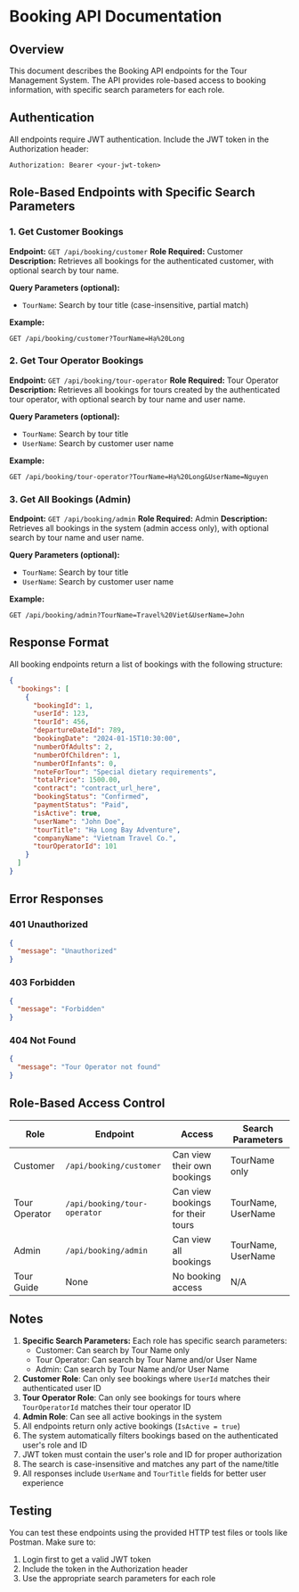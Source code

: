 # Booking API Documentation

## Overview
This document describes the Booking API endpoints for the Tour Management System. The API provides role-based access to booking information, with specific search parameters for each role.

## Authentication
All endpoints require JWT authentication. Include the JWT token in the Authorization header:
```
Authorization: Bearer <your-jwt-token>
```

## Role-Based Endpoints with Specific Search Parameters

### 1. Get Customer Bookings
**Endpoint:** `GET /api/booking/customer`
**Role Required:** Customer
**Description:** Retrieves all bookings for the authenticated customer, with optional search by tour name.

**Query Parameters (optional):**
- `TourName`: Search by tour title (case-insensitive, partial match)

**Example:**
```
GET /api/booking/customer?TourName=Hạ%20Long
```

### 2. Get Tour Operator Bookings
**Endpoint:** `GET /api/booking/tour-operator`
**Role Required:** Tour Operator
**Description:** Retrieves all bookings for tours created by the authenticated tour operator, with optional search by tour name and user name.

**Query Parameters (optional):**
- `TourName`: Search by tour title
- `UserName`: Search by customer user name

**Example:**
```
GET /api/booking/tour-operator?TourName=Hạ%20Long&UserName=Nguyen
```

### 3. Get All Bookings (Admin)
**Endpoint:** `GET /api/booking/admin`
**Role Required:** Admin
**Description:** Retrieves all bookings in the system (admin access only), with optional search by tour name and user name.

**Query Parameters (optional):**
- `TourName`: Search by tour title
- `UserName`: Search by customer user name

**Example:**
```
GET /api/booking/admin?TourName=Travel%20Viet&UserName=John
```

## Response Format

All booking endpoints return a list of bookings with the following structure:

```json
{
  "bookings": [
    {
      "bookingId": 1,
      "userId": 123,
      "tourId": 456,
      "departureDateId": 789,
      "bookingDate": "2024-01-15T10:30:00",
      "numberOfAdults": 2,
      "numberOfChildren": 1,
      "numberOfInfants": 0,
      "noteForTour": "Special dietary requirements",
      "totalPrice": 1500.00,
      "contract": "contract_url_here",
      "bookingStatus": "Confirmed",
      "paymentStatus": "Paid",
      "isActive": true,
      "userName": "John Doe",
      "tourTitle": "Hạ Long Bay Adventure",
      "companyName": "Vietnam Travel Co.",
      "tourOperatorId": 101
    }
  ]
}
```

## Error Responses

### 401 Unauthorized
```json
{
  "message": "Unauthorized"
}
```

### 403 Forbidden
```json
{
  "message": "Forbidden"
}
```

### 404 Not Found
```json
{
  "message": "Tour Operator not found"
}
```

## Role-Based Access Control

| Role | Endpoint | Access | Search Parameters |
|------|----------|--------|-------------------|
| Customer | `/api/booking/customer` | Can view their own bookings | TourName only |
| Tour Operator | `/api/booking/tour-operator` | Can view bookings for their tours | TourName, UserName |
| Admin | `/api/booking/admin` | Can view all bookings | TourName, UserName |
| Tour Guide | None | No booking access | N/A |

## Notes

1. **Specific Search Parameters:** Each role has specific search parameters:
   - Customer: Can search by Tour Name only
   - Tour Operator: Can search by Tour Name and/or User Name
   - Admin: Can search by Tour Name and/or User Name
2. **Customer Role**: Can only see bookings where `UserId` matches their authenticated user ID
3. **Tour Operator Role**: Can only see bookings for tours where `TourOperatorId` matches their tour operator ID
4. **Admin Role**: Can see all active bookings in the system
5. All endpoints return only active bookings (`IsActive = true`)
6. The system automatically filters bookings based on the authenticated user's role and ID
7. JWT token must contain the user's role and ID for proper authorization
8. The search is case-insensitive and matches any part of the name/title
9. All responses include `UserName` and `TourTitle` fields for better user experience

## Testing

You can test these endpoints using the provided HTTP test files or tools like Postman. Make sure to:
1. Login first to get a valid JWT token
2. Include the token in the Authorization header
3. Use the appropriate search parameters for each role 